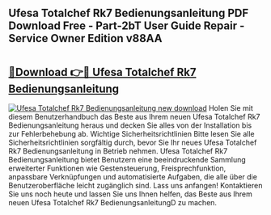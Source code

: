 ## Ufesa Totalchef Rk7 Bedienungsanleitung PDF Download Free - Part-2bT User Guide Repair - Service Owner Edition v88AA

# <h2><a href="http://df1kzsq.blite.top/?on=Ufesa+Totalchef+Rk7+Bedienungsanleitung">🔗Download 👉🔴 Ufesa Totalchef Rk7 Bedienungsanleitung</a></h2>

[![Ufesa Totalchef Rk7 Bedienungsanleitung new download](https://i.imgur.com/lujVjoI.png)](http://df1kzsq.blite.top/?on=Ufesa+Totalchef+Rk7+Bedienungsanleitung)
Holen Sie mit diesem Benutzerhandbuch das Beste aus Ihrem neuen Ufesa Totalchef Rk7 Bedienungsanleitung heraus und decken Sie alles von der Installation bis zur Fehlerbehebung ab. Wichtige Sicherheitsrichtlinien Bitte lesen Sie alle Sicherheitsrichtlinien sorgfältig durch, bevor Sie Ihr neues Ufesa Totalchef Rk7 Bedienungsanleitung in Betrieb nehmen. Ufesa Totalchef Rk7 Bedienungsanleitung bietet Benutzern eine beeindruckende Sammlung erweiterter Funktionen wie Gestensteuerung, Freisprechfunktion, anpassbare Verknüpfungen und automatisierte Aufgaben, die alle über die Benutzeroberfläche leicht zugänglich sind. Lass uns anfangen! Kontaktieren Sie uns noch heute und lassen Sie uns Ihnen helfen, das Beste aus Ihrem neuen Ufesa Totalchef Rk7 BedienungsanleitungD zu machen.
